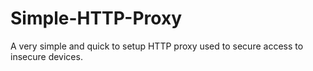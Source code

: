 Simple-HTTP-Proxy
=================

A very simple and quick to setup HTTP proxy used to secure access to insecure devices.
